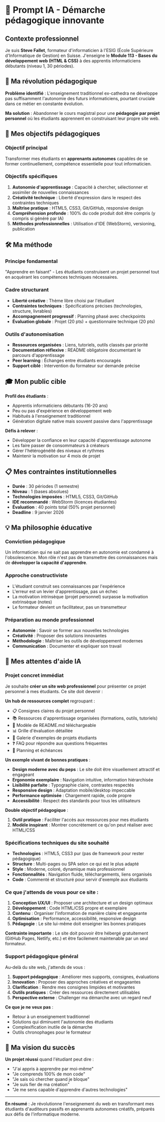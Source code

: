 # 🎯 Prompt IA - Démarche pédagogique innovante

## Contexte professionnel

Je suis **Steve Fallet**, formateur d'informaticien à l'ESIG (École Supérieure d'Informatique de Gestion) en Suisse. J'enseigne le **Module 113 - Bases du développement web (HTML & CSS)** à des apprentis informaticiens débutants (niveau 1, 30 périodes).

## 🔄 Ma révolution pédagogique

**Problème identifié** : L'enseignement traditionnel ex-cathedra ne développe pas suffisamment l'autonomie des futurs informaticiens, pourtant cruciale dans ce métier en constante évolution.

**Ma solution** : Abandonner le cours magistral pour une **pédagogie par projet personnel** où les étudiants apprennent en construisant leur propre site web.

## 🎯 Mes objectifs pédagogiques

### **Objectif principal**
Transformer mes étudiants en **apprenants autonomes** capables de se former continuellement, compétence essentielle pour tout informaticien.

### **Objectifs spécifiques**
1. **Autonomie d'apprentissage** : Capacité à chercher, sélectionner et assimiler de nouvelles connaissances
2. **Créativité technique** : Liberté d'expression dans le respect des contraintes techniques
3. **Maîtrise pratique** : HTML5, CSS3, Git/GitHub, responsive design
4. **Compréhension profonde** : 100% du code produit doit être compris (y compris si généré par IA)
5. **Méthodes professionnelles** : Utilisation d'IDE (WebStorm), versioning, publication

## 🛠️ Ma méthode

### **Principe fondamental**
"Apprendre en faisant" - Les étudiants construisent un projet personnel tout en acquérant les compétences techniques nécessaires.

### **Cadre structurant**
- **Liberté créative** : Thème libre choisi par l'étudiant
- **Contraintes techniques** : Spécifications précises (technologies, structure, livrables)
- **Accompagnement progressif** : Planning phasé avec checkpoints
- **Évaluation globale** : Projet (20 pts) + questionnaire technique (20 pts)

### **Outils d'autonomisation**
- **Ressources organisées** : Liens, tutoriels, outils classés par priorité
- **Documentation réflexive** : README obligatoire documentant le parcours d'apprentissage
- **Peer learning** : Échanges entre étudiants encouragés
- **Support ciblé** : Intervention du formateur sur demande précise

## 🎓 Mon public cible

**Profil des étudiants** :
- Apprentis informaticiens débutants (16-20 ans)
- Peu ou pas d'expérience en développement web
- Habitués à l'enseignement traditionnel
- Génération digitale native mais souvent passive dans l'apprentissage

**Défis à relever** :
- Développer la confiance en leur capacité d'apprentissage autonome
- Les faire passer de consommateurs à créateurs
- Gérer l'hétérogénéité des niveaux et rythmes
- Maintenir la motivation sur 4 mois de projet

## 📋 Mes contraintes institutionnelles

- **Durée** : 30 périodes (1 semestre)
- **Niveau** : 1 (bases absolues)
- **Technologies imposées** : HTML5, CSS3, Git/GitHub
- **IDE recommandé** : WebStorm (licences étudiantes)
- **Évaluation** : 40 points total (50% projet personnel)
- **Deadline** : 9 janvier 2026

## 💡 Ma philosophie éducative

### **Conviction pédagogique**
Un informaticien qui ne sait pas apprendre en autonomie est condamné à l'obsolescence. Mon rôle n'est pas de transmettre des connaissances mais de **développer la capacité d'apprendre**.

### **Approche constructiviste**
- L'étudiant construit ses connaissances par l'expérience
- L'erreur est un levier d'apprentissage, pas un échec
- La motivation intrinsèque (projet personnel) surpasse la motivation extrinsèque (notes)
- Le formateur devient un facilitateur, pas un transmetteur

### **Préparation au monde professionnel**
- **Autonomie** : Savoir se former aux nouvelles technologies
- **Créativité** : Proposer des solutions innovantes
- **Méthodologie** : Maîtriser les outils de développement modernes
- **Communication** : Documenter et expliquer son travail

## 🚀 Mes attentes d'aide IA

### **Projet concret immédiat**
Je souhaite **créer un site web professionnel** pour présenter ce projet personnel à mes étudiants. Ce site doit devenir :

**Un hub de ressources complet** regroupant :
- 📋 Consignes claires du projet personnel
- 📚 Ressources d'apprentissage organisées (formations, outils, tutoriels)
- 📝 Modèle de README.md téléchargeable
- 📊 Grille d'évaluation détaillée
- 🎨 Galerie d'exemples de projets étudiants
- ❓ FAQ pour répondre aux questions fréquentes
- 📅 Planning et échéances

**Un exemple vivant de bonnes pratiques** :
- **Design moderne avec du peps** : Le site doit être visuellement attractif et engageant
- **Ergonomie exemplaire** : Navigation intuitive, information hiérarchisée
- **Lisibilité parfaite** : Typographie claire, contrastes respectés
- **Responsive design** : Adaptation mobile/desktop impeccable
- **Performance optimisée** : Chargement rapide, code propre
- **Accessibilité** : Respect des standards pour tous les utilisateurs

**Double objectif pédagogique** :
1. **Outil pratique** : Faciliter l'accès aux ressources pour mes étudiants
2. **Modèle inspirant** : Montrer concrètement ce qu'on peut réaliser avec HTML/CSS

### **Spécifications techniques du site souhaité**
- **Technologies** : HTML5, CSS3 pur (pas de framework pour rester pédagogique)
- **Structure** : Multi-pages ou SPA selon ce qui est le plus adapté
- **Style** : Moderne, coloré, dynamique mais professionnel
- **Fonctionnalités** : Navigation fluide, téléchargements, liens organisés
- **Code** : Commenté et structuré pour servir d'exemple aux étudiants

### **Ce que j'attends de vous pour ce site** :
1. **Conception UX/UI** : Proposer une architecture et un design optimaux
2. **Développement** : Code HTML/CSS propre et exemplaire
3. **Contenu** : Organiser l'information de manière claire et engageante
4. **Optimisation** : Performance, accessibilité, responsive design
5. **Pédagogie** : Le site lui-même doit enseigner les bonnes pratiques

**Contrainte importante** : Le site doit pouvoir être hébergé gratuitement (GitHub Pages, Netlify, etc.) et être facilement maintenable par un seul formateur.

### **Support pédagogique général**
Au-delà du site web, j'attends de vous :
1. **Support pédagogique** : Améliorer mes supports, consignes, évaluations
2. **Innovation** : Proposer des approches créatives et engageantes
3. **Clarification** : Rendre mes consignes limpides et motivantes
4. **Outils pratiques** : Créer des ressources directement utilisables
5. **Perspective externe** : Challenger ma démarche avec un regard neuf

**Ce que je ne veux pas** :
- Retour à un enseignement traditionnel
- Solutions qui diminuent l'autonomie des étudiants
- Complexification inutile de la démarche
- Outils chronophages pour le formateur

## 🎯 Ma vision du succès

**Un projet réussi** quand l'étudiant peut dire :
- "J'ai appris à apprendre par moi-même"
- "Je comprends 100% de mon code"
- "Je sais où chercher quand je bloque"
- "Je suis fier de ma création"
- "Je me sens capable d'apprendre d'autres technologies"

---

**En résumé** : Je révolutionne l'enseignement du web en transformant mes étudiants d'auditeurs passifs en apprenants autonomes créatifs, préparés aux défis de l'informatique moderne.